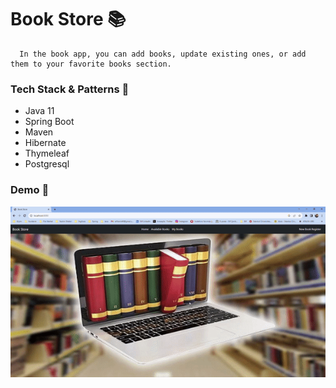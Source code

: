 # Book Store :books:

``` 
  In the book app, you can add books, update existing ones, or add them to your favorite books section.
```

### Tech Stack & Patterns :dart:
* Java 11
* Spring Boot
* Maven
* Hibernate
* Thymeleaf
* Postgresql


### Demo :movie_camera:
![Demo](static/demo.gif)
